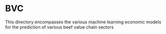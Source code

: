 # BVC
  This directory encompasses the various machine learning economic models for the prediction of various beef value chain sectors
  
